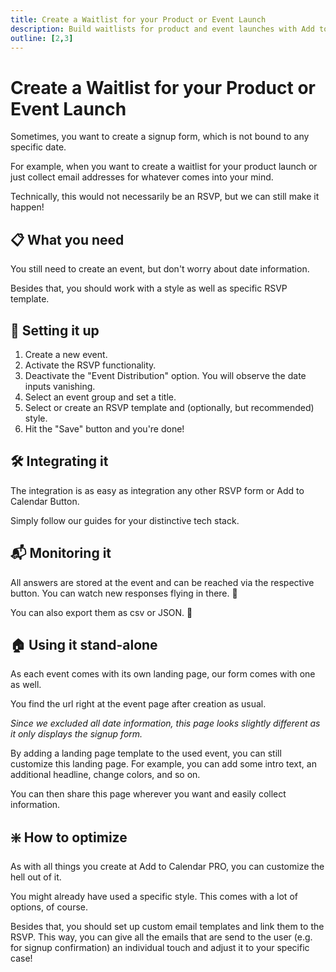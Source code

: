 ```yaml
---
title: Create a Waitlist for your Product or Event Launch
description: Build waitlists for product and event launches with Add to Calendar PRO. Create signup forms without specific dates for pre-launch marketing.
outline: [2,3]
---
```


# Create a Waitlist for your Product or Event Launch

Sometimes, you want to create a signup form, which is not bound to any specific date.

For example, when you want to create a waitlist for your product launch or just collect email addresses for whatever comes into your mind.

Technically, this would not necessarily be an RSVP, but we can still make it happen!

## 📋 What you need

You still need to create an event, but don't worry about date information.

Besides that, you should work with a style as well as specific RSVP template.

## 🧱 Setting it up

1. Create a new event.
2. Activate the RSVP functionality.
3. Deactivate the "Event Distribution" option. You will observe the date inputs vanishing.
4. Select an event group and set a title.
5. Select or create an RSVP template and (optionally, but recommended) style.
6. Hit the "Save" button and you're done!

## 🛠️ Integrating it

The integration is as easy as integration any other RSVP form or Add to Calendar Button.

Simply follow our guides for your distinctive tech stack.

## 📬 Monitoring it

All answers are stored at the event and can be reached via the respective button.
You can watch new responses flying in there. 👀

You can also export them as csv or JSON. 💪

## 🏠 Using it stand-alone

As each event comes with its own landing page, our form comes with one as well.

You find the url right at the event page after creation as usual.

*Since we excluded all date information, this page looks slightly different as it only displays the signup form.*

By adding a landing page template to the used event, you can still customize this landing page. For example, you can add some intro text, an additional headline, change colors, and so on.

You can then share this page wherever you want and easily collect information.

## ❇️ How to optimize

As with all things you create at Add to Calendar PRO, you can customize the hell out of it.

You might already have used a specific style. This comes with a lot of options, of course.

Besides that, you should set up custom email templates and link them to the RSVP.
This way, you can give all the emails that are send to the user (e.g. for signup confirmation) an individual touch and adjust it to your specific case!
